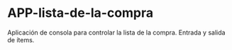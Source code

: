# APP-lista-de-la-compra
Aplicación de consola para controlar la lista de la compra. Entrada y salida de ítems.
